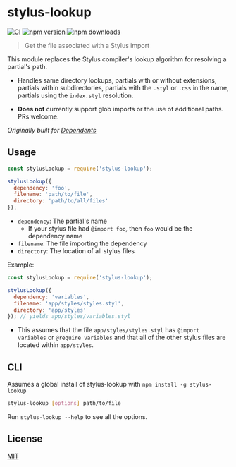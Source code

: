 # stylus-lookup

[![CI](https://img.shields.io/github/actions/workflow/status/dependents/node-stylus-lookup/ci.yml?branch=main&label=CI&logo=github)](https://github.com/dependents/node-stylus-lookup/actions/workflows/ci.yml?query=branch%3Amain)
[![npm version](https://img.shields.io/npm/v/stylus-lookup?logo=npm&logoColor=fff)](https://www.npmjs.com/package/stylus-lookup)
[![npm downloads](https://img.shields.io/npm/dm/stylus-lookup)](https://www.npmjs.com/package/stylus-lookup)

> Get the file associated with a Stylus import

This module replaces the Stylus compiler's lookup algorithm for resolving a partial's path.

* Handles same directory lookups,
partials with or without extensions, partials within subdirectories,
partials with the `.styl` or `.css` in the name,
partials using the `index.styl` resolution.

* **Does not** currently support glob imports or the use of additional paths. PRs welcome.

*Originally built for [Dependents](https://github.com/dependents/Dependents)*

## Usage

```js
const stylusLookup = require('stylus-lookup');

stylusLookup({
  dependency: 'foo',
  filename: 'path/to/file',
  directory: 'path/to/all/files'
});
```

* `dependency`: The partial's name
  * If your stylus file had `@import foo`, then `foo` would be the dependency name
* `filename`: The file importing the dependency
* `directory`: The location of all stylus files

Example:

```js
const stylusLookup = require('stylus-lookup');

stylusLookup({
  dependency: 'variables',
  filename: 'app/styles/styles.styl',
  directory: 'app/styles'
}); // yields app/styles/variables.styl
```

* This assumes that the file `app/styles/styles.styl` has `@import variables` or `@require variables`
and that all of the other stylus files are located within `app/styles`.

## CLI

Assumes a global install of stylus-lookup with `npm install -g stylus-lookup`

```sh
stylus-lookup [options] path/to/file
```

Run `stylus-lookup --help` to see all the options.

## License

[MIT](LICENSE)
